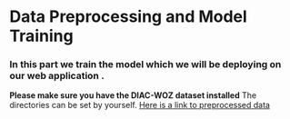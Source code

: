 # Data Preprocessing and Model Training
### In this part we train the model which we will be deploying on our web application .
**Please make sure you have the DIAC-WOZ dataset installed**
The directories can be set by yourself.
[Here is a link to preprocessed data](https://www.kaggle.com/datasets/ramhariharan/depression) 
